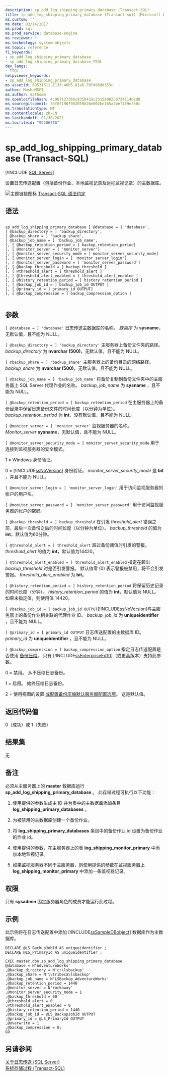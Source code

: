 ```yaml
---
description: sp_add_log_shipping_primary_database (Transact-SQL)
title: sp_add_log_shipping_primary_database (Transact-sql) |Microsoft Docs
ms.custom: ''
ms.date: 03/14/2017
ms.prod: sql
ms.prod_service: database-engine
ms.reviewer: ''
ms.technology: system-objects
ms.topic: reference
f1_keywords:
- sp_add_log_shipping_primary_database
- sp_add_log_shipping_primary_database_TSQL
dev_langs:
- TSQL
helpviewer_keywords:
- sp_add_log_shipping_primary_database
ms.assetid: 69531611-113f-46b5-81a6-7bf496d0353c
author: MashaMSFT
ms.author: mathoma
ms.openlocfilehash: 4c967127366c935b42ac33158982c6734114b2d8
ms.sourcegitcommit: 33f0f190f962059826e002be165a2bef4f9e350c
ms.translationtype: MT
ms.contentlocale: zh-CN
ms.lasthandoff: 01/30/2021
ms.locfileid: "99206716"
---
```

# <a name="sp_add_log_shipping_primary_database-transact-sql"></a>sp_add_log_shipping_primary_database (Transact-SQL)
[!INCLUDE [SQL Server](../../includes/applies-to-version/sqlserver.md)]

  设置日志传送配置（包括备份作业、本地监视记录及远程监视记录）的主数据库。  
  
 ![主题链接图标](../../database-engine/configure-windows/media/topic-link.gif "“主题链接”图标") [Transact-SQL 语法约定](../../t-sql/language-elements/transact-sql-syntax-conventions-transact-sql.md)  
  
## <a name="syntax"></a>语法  
  
```  
  
sp_add_log_shipping_primary_database [ @database = ] 'database',   
[ @backup_directory = ] 'backup_directory',   
[ @backup_share = ] 'backup_share',   
[ @backup_job_name = ] 'backup_job_name',   
[, [ @backup_retention_period = ] backup_retention_period]  
[, [ @monitor_server = ] 'monitor_server']  
[, [ @monitor_server_security_mode = ] monitor_server_security_mode]  
[, [ @monitor_server_login = ] 'monitor_server_login']  
[, [ @monitor_server_password = ] 'monitor_server_password']  
[, [ @backup_threshold = ] backup_threshold ]   
[, [ @threshold_alert = ] threshold_alert ]   
[, [ @threshold_alert_enabled = ] threshold_alert_enabled ]   
[, [ @history_retention_period = ] history_retention_period ]  
[, [ @backup_job_id = ] backup_job_id OUTPUT ]  
[, [ @primary_id = ] primary_id OUTPUT]  
[, [ @backup_compression = ] backup_compression_option ]  
  
```  
  
## <a name="arguments"></a>参数  
`[ @database = ] 'database'` 日志传送主数据库的名称。 *数据库* 为 **sysname**，无默认值，且不能为 NULL。  
  
`[ @backup_directory = ] 'backup_directory'` 主服务器上备份文件夹的路径。 *backup_directory* 为 **nvarchar (500)**，无默认值，且不能为 NULL。  
  
`[ @backup_share = ] 'backup_share'` 主服务器上的备份目录的网络路径。 *backup_share* 为 **nvarchar (500)**，无默认值，且不能为 NULL。  
  
`[ @backup_job_name = ] 'backup_job_name'` 将备份复制到备份文件夹中的主服务器上 SQL Server 代理作业的名称。 *backup_job_name* 为 **sysname** ，且不能为 NULL。  
  
`[ @backup_retention_period = ] backup_retention_period` 在主服务器上的备份目录中保留日志备份文件的时间长度（以分钟为单位）。 *backup_retention_period* 为 **int**，没有默认值，且不能为 NULL。  
  
`[ @monitor_server = ] 'monitor_server'` 监视服务器的名称。 *Monitor_server* **sysname**，无默认值，且不能为 NULL。  
  
`[ @monitor_server_security_mode = ] monitor_server_security_mode` 用于连接到监视服务器的安全模式。  
  
 1 = Windows 身份验证。  
  
 0 = [!INCLUDE[ssNoVersion](../../includes/ssnoversion-md.md)] 身份验证。 *monitor_server_security_mode* 是 **bit** ，并且不能为 NULL。  
  
`[ @monitor_server_login = ] 'monitor_server_login'` 用于访问监视服务器的帐户的用户名。  
  
`[ @monitor_server_password = ] 'monitor_server_password'` 用于访问监视服务器的帐户的密码。  
  
`[ @backup_threshold = ] backup_threshold` 在引发 *threshold_alert* 错误之前，最后一次备份之后的时间长度（以分钟为单位）。 *backup_threshold* 的值为 **int**，默认值为60分钟。  
  
`[ @threshold_alert = ] threshold_alert` 超过备份阈值时引发的警报。 *threshold_alert* 的值为 **int**，默认值为14420。  
  
`[ @threshold_alert_enabled = ] threshold_alert_enabled` 指定在超出 *backup_threshold* 时是否引发警报。 默认值零 (0) 表示警报被禁用，将不会引发警报。 *threshold_alert_enabled* 为 **bit**。  
  
`[ @history_retention_period = ] history_retention_period` 将保留历史记录的时间长度（分钟）。 *history_retention_period* 的值为 **int**，默认值为 NULL。 如果未指定值，则使用值 14420。  
  
`[ @backup_job_id = ] backup_job_id OUTPUT`[!INCLUDE[ssNoVersion](../../includes/ssnoversion-md.md)]与主服务器上的备份作业相关联的代理作业 ID。 *backup_job_id* 为 **uniqueidentifier** ，且不能为 NULL。  
  
`[ @primary_id = ] primary_id OUTPUT` 日志传送配置的主数据库 ID。 *primary_id* 为 **uniqueidentifier** ，且不能为 NULL。  
  
`[ @backup_compression = ] backup_compression_option` 指定日志传送配置是否使用 [备份压缩](../../relational-databases/backup-restore/backup-compression-sql-server.md)。 只有 [!INCLUDE[ssEnterpriseEd10](../../includes/ssenterpriseed10-md.md)]（或更高版本）支持此参数。  
  
 0 = 禁用。 从不压缩日志备份。  
  
 1 = 启用。 始终压缩日志备份。  
  
 2 = 使用视图的设置 [或配置备份压缩默认服务器配置选项](../../database-engine/configure-windows/view-or-configure-the-backup-compression-default-server-configuration-option.md)。 这是默认值。  
  
## <a name="return-code-values"></a>返回代码值  
 0（成功）或 1（失败）  
  
## <a name="result-sets"></a>结果集  
 无  
  
## <a name="remarks"></a>备注  
 必须从主服务器上的 **master** 数据库运行 **sp_add_log_shipping_primary_database** 。 此存储过程可执行以下功能：  
  
1.  使用提供的参数生成主 ID 并为表中的主数据库添加条目 **log_shipping_primary_databases** 。  
  
2.  为被禁用的主数据库创建一个备份作业。  
  
3.  将 **log_shipping_primary_databases** 条目中的备份作业 id 设置为备份作业的作业 id。  
  
4.  使用提供的参数，在主服务器上的表 **log_shipping_monitor_primary** 中添加本地监视记录。  
  
5.  如果监视服务器不同于主服务器，则使用提供的参数在监视服务器上 **log_shipping_monitor_primary** 中添加一条监视器记录。  
  
## <a name="permissions"></a>权限  
 只有 **sysadmin** 固定服务器角色的成员才能运行此过程。  
  
## <a name="examples"></a>示例  
 此示例将在日志传送配置中添加 [!INCLUDE[ssSampleDBobject](../../includes/sssampledbobject-md.md)] 数据库作为主数据库。  
  
```  
DECLARE @LS_BackupJobId AS uniqueidentifier ;  
DECLARE @LS_PrimaryId AS uniqueidentifier ;  
  
EXEC master.dbo.sp_add_log_shipping_primary_database   
@database = N'AdventureWorks'   
,@backup_directory = N'c:\lsbackup'   
,@backup_share = N'\\tribeca\lsbackup'   
,@backup_job_name = N'LSBackup_AdventureWorks'   
,@backup_retention_period = 1440  
,@monitor_server = N'rockaway'   
,@monitor_server_security_mode = 1   
,@backup_threshold = 60   
,@threshold_alert = 0   
,@threshold_alert_enabled = 0   
,@history_retention_period = 1440   
,@backup_job_id = @LS_BackupJobId OUTPUT   
,@primary_id = @LS_PrimaryId OUTPUT   
,@overwrite = 1   
,@backup_compression = 0;  
GO  
```  
  
## <a name="see-also"></a>另请参阅  
 [关于日志传送 (SQL Server)](../../database-engine/log-shipping/about-log-shipping-sql-server.md)   
 [系统存储过程 (Transact-SQL)](../../relational-databases/system-stored-procedures/system-stored-procedures-transact-sql.md)  
  
  
